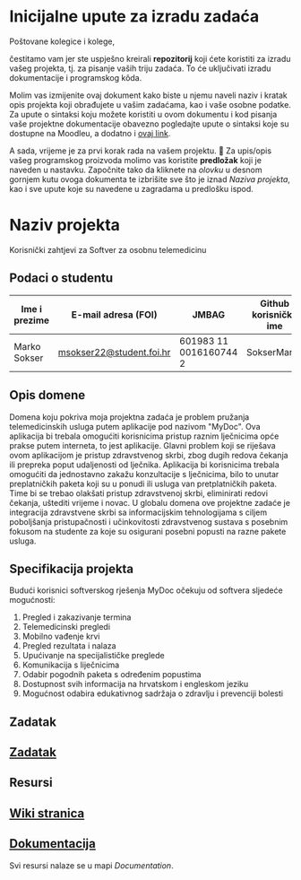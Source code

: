 # Inicijalne upute za izradu zadaća
Poštovane kolegice i kolege, 

čestitamo vam jer ste uspješno kreirali **repozitorij** koji ćete koristiti za izradu vašeg projekta, tj. za pisanje vaših triju zadaća. To će uključivati izradu dokumentacije i programskog kôda.

Molim vas izmijenite ovaj dokument kako biste u njemu naveli naziv i kratak opis projekta koji obrađujete u vašim zadaćama, kao i vaše osobne podatke. Za upute o sintaksi koju možete koristiti u ovom dokumentu i kod pisanja vaše projektne dokumentacije obavezno pogledajte upute o sintaksi koje su dostupne na Moodleu, a dodatno i [ovaj link](https://guides.github.com/features/mastering-markdown/).

A sada, vrijeme je za prvi korak rada na vašem projektu. 🙂 Za upis/opis vašeg programskog proizvoda molimo vas koristite **predložak** koji je naveden u nastavku. Započnite tako da kliknete na *olovku* u desnom gornjem kutu ovoga dokumenta te izbrišite sve što je iznad _Naziva projekta_, kao i sve upute koje su navedene u zagradama u predlošku ispod.

# Naziv projekta
Korisnički zahtjevi za Softver za osobnu telemedicinu


## Podaci o studentu

Ime i prezime | E-mail adresa (FOI) | JMBAG | Github korisničko ime
------------  | ------------------- | ----- | ---------------------
Marko Sokser | msokser22@student.foi.hr | 601983 11 0016160744 2| SokserMarko


## Opis domene

Domena koju pokriva moja projektna zadaća je problem pružanja telemedicinskih usluga putem aplikacije pod nazivom "MyDoc". Ova aplikacija bi trebala omogućiti korisnicima pristup raznim lječnicima opće prakse putem interneta, to jest aplikacije. Glavni problem koji se riješava ovom aplikacijom je pristup zdravstvenog skrbi, zbog dugih redova čekanja ili prepreka poput udaljenosti od lječnika. Aplikacija bi korisnicima trebala omogućiti da jednostavno zakažu konzultacije s lječnicima, bilo to unutar preplatničkih paketa koji su u ponudi ili usluga van pretplatničkih paketa. Time bi se trebao olakšati pristup zdravstvenoj skrbi, eliminirati redovi čekanja, uštediti vrijeme i novac. U globalu domena ove projektne zadaće je integracija zdravstvene skrbi sa informacijskim tehnologijama s ciljem poboljšanja pristupačnosti i učinkovitosti zdravstvenog sustava s posebnim fokusom na studente za koje su osigurani posebni popusti na razne pakete usluga. 

## Specifikacija projekta
Budući korisnici softverskog rješenja MyDoc očekuju od softvera sljedeće mogućnosti:

1. Pregled i zakazivanje termina
2. Telemedicinski pregledi
3. Mobilno vađenje krvi
4. Pregled rezultata i nalaza
5. Upućivanje na specijalističke preglede
6. Komunikacija s liječnicima
7. Odabir pogodnih paketa s određenim popustima
8. Dostupnost svih informacija na hrvatskom i engleskom jeziku
9. Mogućnost odabira edukativnog sadržaja o zdravlju i prevenciji bolesti

## Zadatak

## [Zadatak]([https://github.com/foivz/pi2024-zadace-MarkoSokser/wiki/Specifikacija-softverskih-zahtjeva-za-Softver-za-osobnu-telemedicinu](https://github.com/foivz/pi2024-zadace-MarkoSokser/blob/master/Documentation/Korisni%C4%8Dki%20zahtjevi%20-%20Softver%20za%20osobnu%20telemedicinu.pdf))

## Resursi


## [Wiki stranica](https://github.com/foivz/pi2024-zadace-MarkoSokser/wiki/Specifikacija-softverskih-zahtjeva-za-Softver-za-osobnu-telemedicinu)

## [Dokumentacija](https://github.com/foivz/pi2024-zadace-MarkoSokser/tree/master/Documentation) 


Svi resursi nalaze se u mapi _Documentation_.
